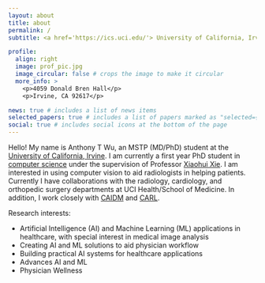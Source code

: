 ```yaml
---
layout: about
title: about
permalink: /
subtitle: <a href='https://ics.uci.edu/'> University of California, Irvine | Department of Computer Science</a>. <br><a href='https://medschool.uci.edu/'> University of California, Irvine School of Medicine</a>. 

profile:
  align: right
  image: prof_pic.jpg
  image_circular: false # crops the image to make it circular
  more_info: >
    <p>4059 Donald Bren Hall</p>
    <p>Irvine, CA 92617</p>

news: true # includes a list of news items
selected_papers: true # includes a list of papers marked as "selected={true}"
social: true # includes social icons at the bottom of the page
---
```


Hello! My name is Anthony T Wu, an MSTP (MD/PhD) student at the [University of California, Irvine](https://medschool.uci.edu/). I am currently a first year PhD student in [computer science](https://ics.uci.edu/) under the supervision of Professor [Xiaohui Xie](https://ics.uci.edu/~xhx/). I am interested in using computer vision to aid radiologists in helping patients. Currently I have collaborations with the radiology, cardiology, and orthopedic surgery departments at UCI Health/School of Medicine. In addition, I work closely with [CAIDM](https://www.caidm.som.uci.edu/) and [CARL](https://faculty.sites.uci.edu/carlab/).

Research interests:
- Artificial Intelligence (AI) and Machine Learning (ML) applications in healthcare, with special interest in medical image analysis
- Creating AI and ML solutions to aid physician workflow
- Building practical AI systems for healthcare applications
- Advances AI and ML
- Physician Wellness